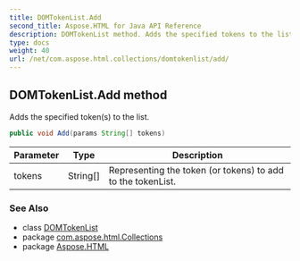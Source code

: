 ```yaml
---
title: DOMTokenList.Add
second_title: Aspose.HTML for Java API Reference
description: DOMTokenList method. Adds the specified tokens to the list
type: docs
weight: 40
url: /net/com.aspose.html.collections/domtokenlist/add/
---
```

## DOMTokenList.Add method

Adds the specified token(s) to the list.

```java
public void Add(params String[] tokens)
```

| Parameter | Type | Description |
| --- | --- | --- |
| tokens | String[] | Representing the token (or tokens) to add to the tokenList. |

### See Also

* class [DOMTokenList](../)
* package [com.aspose.html.Collections](../../domtokenlist/)
* package [Aspose.HTML](../../../)
